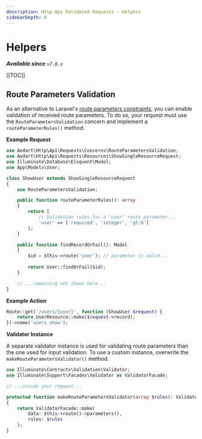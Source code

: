 ```yaml
---
description: Http Api Validated Requests - Helpers
sidebarDepth: 0
---
```


# Helpers

_**Available since** `v7.8.x`_

[[TOC]]

## Route Parameters Validation

As an alternative to Laravel's [route parameters constraints](https://laravel.com/docs/10.x/routing#parameters-regular-expression-constraints), you can enable validation of received route parameters.
To do so, your request must use the `RouteParametersValidation` concern and implement a `routeParameterRules()` method.

**Example Request**

```php
use Aedart\Http\Api\Requests\Concerns\RouteParametersValidation;
use Aedart\Http\Api\Requests\Resources\ShowSingleResourceRequest;
use Illuminate\Database\Eloquent\Model;
use App\Models\User;

class ShowUser extends ShowSingleResourceRequest
{
    use RouteParametersValidation;

    public function routeParameterRules(): array
    {
        return [
            // Validation rules for a "user" route parameter...
            'user' => ['required', 'integer', 'gt:0']
        ];
    }

    public function findRecordOrFail(): Model
    {
        $id = $this->route('user'); // parameter is valid...
    
        return User::findOrFail($id);
    }

    // ...remaining not shown here...
}
```

**Example Action**

```php
Route::get('/users/{user}', function (ShowUser $request) {
    return UserResource::make($request->record);
})->name('users.show');
```

**Validator Instance**

A separate validator instance is used for validating route parameters than the one used for input validation.
To use a custom instance, overwrite the `makeRouteParametersValidator()` method.

```php
use Illuminate\Contracts\Validation\Validator;
use Illuminate\Support\Facades\Validator as ValidatorFacade;

// ...inside your request...

protected function makeRouteParametersValidator(array $rules): Validator
{
    return ValidatorFacade::make(
        data: $this->route()->parameters(),
        rules: $rules
    );
}
```